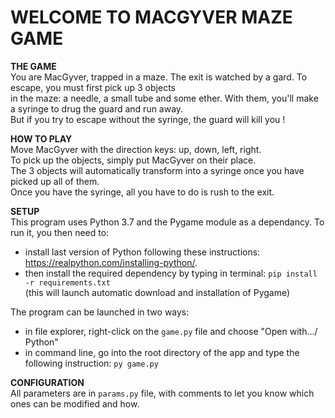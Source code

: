 # WELCOME TO MACGYVER MAZE GAME

**THE GAME**  
You are MacGyver, trapped in a maze. The exit is watched by a gard. To escape, you must first pick up 3 objects  
in the maze: a needle, a small tube and some ether. With them, you'll make a syringe to drug the guard and run away.  
But if you try to escape without the syringe, the guard will kill you !

**HOW TO PLAY**  
Move MacGyver with the direction keys: up, down, left, right.  
To pick up the objects, simply put MacGyver on their place.  
The 3 objects will automatically transform into a syringe once you have picked up all of them.  
Once you have the syringe, all you have to do is rush to the exit.

**SETUP**  
This program uses Python 3.7 and the Pygame module as a dependancy. To run it, you then need to:  

- install last version of Python following these instructions: <https://realpython.com/installing-python/>.  
- then install the required dependency by typing in terminal: `pip install -r requirements.txt`  
(this will launch automatic download and installation of Pygame)

The program can be launched in two ways:

- in file explorer, right-click on the `game.py` file and choose "Open with.../ Python"
- in command line, go into the root directory of the app and type the following instruction: `py game.py`

**CONFIGURATION**  
All parameters are in `params.py` file, with comments to let you know which ones can be modified and how.
